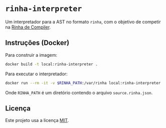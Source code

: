 # `rinha-interpreter`

Um interpretador para a AST no formato `rinha`, com o objetivo de
competir na [Rinha de Compiler][rinha].

[rinha]: https://github.com/aripiprazole/rinha-de-compiler

## Instruções (Docker)

Para construir a imagem:
```bash
docker build -t local:rinha-interpreter .
```

Para executar o interpretador:
```bash
docker run --rm -it -v $RINHA_PATH:/var/rinha local:rinha-interpreter
```
Onde `RINHA_PATH` é um diretório contendo o arquivo `source.rinha.json`.

## Licença

Este projeto usa a licença [MIT](LICENSE).

